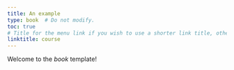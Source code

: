 ```yaml
---
title: An example
type: book  # Do not modify.
toc: true
# Title for the menu link if you wish to use a shorter link title, otherwise remove this option.
linktitle: course
---
```


Welcome to the _book_ template!